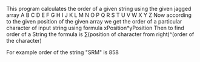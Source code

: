 This program calculates the order of a given string using the given jagged array 
  A
  B C
  D E F
  G H I J
  K
  L M 
  N O P
  Q R S T
  U 
  V W
  X Y Z
Now according to the given position of the given array we get the order of a particular character of input string using formula
  xPosition*yPosition
Then to find order of a String the formula is
  ∑(position of character from right)^(order of the character)

For example order of the string "SRM" is 858
